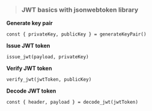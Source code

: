 > ### JWT basics with jsonwebtoken library

**Generate key pair**

<code>const { privateKey, publicKey } = generateKeyPair()</code>

**Issue JWT token**

<code>issue_jwt(payload, privateKey)</code>

**Verify JWT token**

<code>verify_jwt(jwtToken, publicKey)</code>

**Decode JWT token**

<code>const { header, payload } = decode_jwt(jwtToken)</code>


